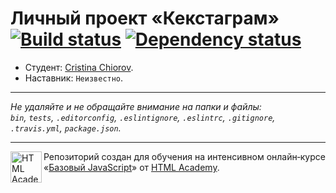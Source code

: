 # Личный проект «Кекстаграм» [![Build status][travis-image]][travis-url] [![Dependency status][dependency-image]][dependency-url]

* Студент: [Cristina Chiorov](https://up.htmlacademy.ru/javascript/6/user/158405).
* Наставник: `Неизвестно`.

---

_Не удаляйте и не обращайте внимание на папки и файлы:_<br>
_`bin`, `tests`, `.editorconfig`, `.eslintignore`, `.eslintrc`, `.gitignore`, `.travis.yml`, `package.json`._

---

<a href="https://htmlacademy.ru/intensive/javascript"><img align="left" width="50" height="50" title="HTML Academy" src="https://up.htmlacademy.ru/static/img/intensive/javascript/logo-for-github.svg"></a>

Репозиторий создан для обучения на интенсивном онлайн‑курсе «[Базовый JavaScript](https://htmlacademy.ru/intensive/javascript)» от [HTML Academy](https://htmlacademy.ru).

[travis-image]: https://travis-ci.org/htmlacademy-javascript/158405-kekstagram.svg?branch=master
[travis-url]: https://travis-ci.org/htmlacademy-javascript/158405-kekstagram
[dependency-image]: https://david-dm.org/htmlacademy-javascript/158405-kekstagram.svg?style=flat-square
[dependency-url]: https://david-dm.org/htmlacademy-javascript/158405-kekstagram
